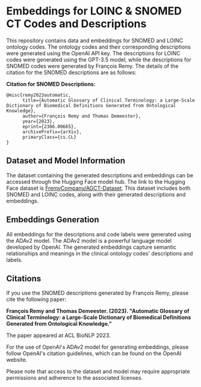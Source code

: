# Embeddings for LOINC & SNOMED CT Codes and Descriptions

This repository contains data and embeddings for SNOMED and LOINC ontology codes. The ontology codes and their corresponding descriptions were generated using the OpenAI API key. The descriptions for LOINC codes were generated using the GPT-3.5 model, while the descriptions for SNOMED codes were generated by François Remy. The details of the citation for the SNOMED descriptions are as follows:

**Citation for SNOMED Descriptions:**
```
@misc{remy2023automatic,
      title={Automatic Glossary of Clinical Terminology: a Large-Scale Dictionary of Biomedical Definitions Generated from Ontological Knowledge}, 
      author={François Remy and Thomas Demeester},
      year={2023},
      eprint={2306.00665},
      archivePrefix={arXiv},
      primaryClass={cs.CL}
}
```

## Dataset and Model Information

The dataset containing the generated descriptions and embeddings can be accessed through the Hugging Face model hub. The link to the Hugging Face dataset is [FremyCompany/AGCT-Dataset](https://huggingface.co/datasets/FremyCompany/AGCT-Dataset). This dataset includes both SNOMED and LOINC codes, along with their generated descriptions and embeddings.

## Embeddings Generation

All embeddings for the descriptions and code labels were generated using the ADAv2 model. The ADAv2 model is a powerful language model developed by OpenAI. The generated embeddings capture semantic relationships and meanings in the clinical ontology codes' descriptions and labels.

## Citations

If you use the SNOMED descriptions generated by François Remy, please cite the following paper:

**François Remy and Thomas Demeester. (2023). "Automatic Glossary of Clinical Terminology: a Large-Scale Dictionary of Biomedical Definitions Generated from Ontological Knowledge."**

The paper appeared at ACL BioNLP 2023.

For the use of OpenAI's ADAv2 model for generating embeddings, please follow OpenAI's citation guidelines, which can be found on the OpenAI website.

Please note that access to the dataset and model may require appropriate permissions and adherence to the associated licenses.
